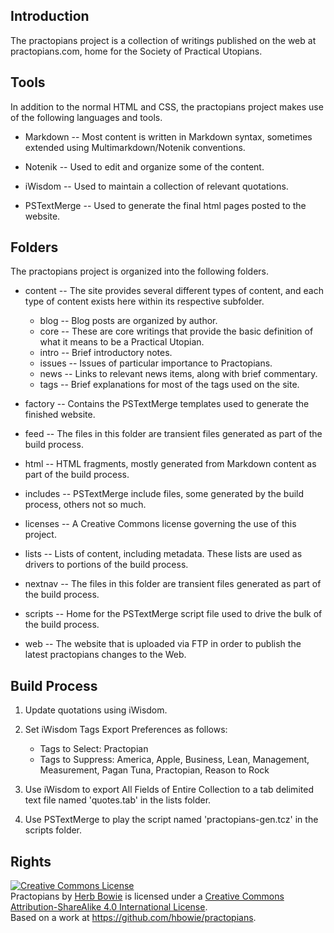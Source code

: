 Introduction
------------

The practopians project is a collection of writings published on the web at practopians.com, home for the Society of Practical Utopians.

Tools
-----

In addition to the normal HTML and CSS, the practopians project makes use of the following languages and tools.

* Markdown -- Most content is written in Markdown syntax, sometimes extended using Multimarkdown/Notenik conventions.

* Notenik -- Used to edit and organize some of the content.

* iWisdom -- Used to maintain a collection of relevant quotations.

* PSTextMerge -- Used to generate the final html pages posted to the website.

Folders
-------

The practopians project is organized into the following folders.

* content -- The site provides several different types of content, and each type of content exists here within its respective subfolder.

	* blog -- Blog posts are organized by author.
	* core -- These are core writings that provide the basic definition of what it means to be a Practical Utopian.
	* intro -- Brief introductory notes.
	* issues -- Issues of particular importance to Practopians.
	* news -- Links to relevant news items, along with brief commentary.
	* tags -- Brief explanations for most of the tags used on the site.

* factory -- Contains the PSTextMerge templates used to generate the finished website.

* feed -- The files in this folder are transient files generated as part of the build process.

* html -- HTML fragments, mostly generated from Markdown content as part of the build process.

* includes -- PSTextMerge include files, some generated by the build process, others not so much.

* licenses -- A Creative Commons license governing the use of this project.

* lists -- Lists of content, including metadata. These lists are used as drivers to portions of the build process.

* nextnav -- The files in this folder are transient files generated as part of the build process.

* scripts -- Home for the PSTextMerge script file used to drive the bulk of the build process.

* web -- The website that is uploaded via FTP in order to publish the latest practopians changes to the Web.

Build Process
-------------

1. Update quotations using iWisdom.

2. Set iWisdom Tags Export Preferences as follows:
	* Tags to Select: Practopian
	* Tags to Suppress: America, Apple, Business, Lean, Management, Measurement, Pagan Tuna, Practopian, Reason to Rock

3. Use iWisdom to export All Fields of Entire Collection to a tab delimited text file named 'quotes.tab' in the lists folder.

4. Use PSTextMerge to play the script named 'practopians-gen.tcz' in the scripts folder.

Rights
------

<a rel="license" href="http://creativecommons.org/licenses/by-sa/4.0/"><img alt="Creative Commons License" style="border-width:0" src="https://i.creativecommons.org/l/by-sa/4.0/88x31.png" /></a><br /><span xmlns:dct="http://purl.org/dc/terms/" href="http://purl.org/dc/dcmitype/Text" property="dct:title" rel="dct:type">Practopians</span> by <a xmlns:cc="http://creativecommons.org/ns#" href="http://www.practopians.com/intro/about.html" property="cc:attributionName" rel="cc:attributionURL">Herb Bowie</a> is licensed under a <a rel="license" href="http://creativecommons.org/licenses/by-sa/4.0/">Creative Commons Attribution-ShareAlike 4.0 International License</a>.<br />Based on a work at <a xmlns:dct="http://purl.org/dc/terms/" href="https://github.com/hbowie/practopians" rel="dct:source">https://github.com/hbowie/practopians</a>.
